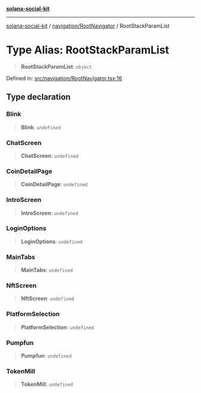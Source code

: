 [**solana-social-kit**](../../../README.md)

***

[solana-social-kit](../../../README.md) / [navigation/RootNavigator](../README.md) / RootStackParamList

# Type Alias: RootStackParamList

> **RootStackParamList**: `object`

Defined in: [src/navigation/RootNavigator.tsx:16](https://github.com/SendArcade/solana-social-starter/blob/98f94bb63d3814df24512365f6ae706d273e698f/src/navigation/RootNavigator.tsx#L16)

## Type declaration

### Blink

> **Blink**: `undefined`

### ChatScreen

> **ChatScreen**: `undefined`

### CoinDetailPage

> **CoinDetailPage**: `undefined`

### IntroScreen

> **IntroScreen**: `undefined`

### LoginOptions

> **LoginOptions**: `undefined`

### MainTabs

> **MainTabs**: `undefined`

### NftScreen

> **NftScreen**: `undefined`

### PlatformSelection

> **PlatformSelection**: `undefined`

### Pumpfun

> **Pumpfun**: `undefined`

### TokenMill

> **TokenMill**: `undefined`
